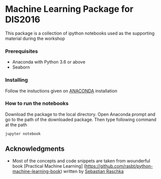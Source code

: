 # Machine Learning Package for DIS2016

This package is a collection of ipython notebooks used as the supporting material during the workshop

### Prerequisites

- Anaconda with Python 3.6 or above
- Seaborn 

### Installing
Follow the instuctions given on [ANACONDA](https://www.continuum.io/downloads/) installation

### How to run the notebooks

Download the package to the local directory. Open Anaconda prompt and go to the path of the downloaded package. Then
type following command at the path

```
jupyter notebook
```
## Acknowledgments

* Most of the concepts and code snippets are taken from wounderful book [Practical Machine Learning] (https://github.com/rasbt/python-machine-learning-book) written by [Sebastian Raschka](https://github.com/rasbt) 



